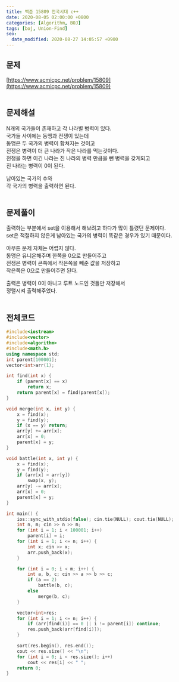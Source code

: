 ```yaml
---
title: 백준 15809 전국시대 c++
date: 2020-08-05 02:00:00 +0800
categories: [Algorithm, BOJ]
tags: [boj, Union-Find]
seo:
  date_modified: 2020-08-27 14:05:57 +0900
---
```


## 문제
[https://www.acmicpc.net/problem/15809](https://www.acmicpc.net/problem/15809)  
<br>

## 문제해설  
N개의 국가들이 존재하고 각 나라별 병력이 있다.  
국가들 사이에는 동맹과 전쟁이 있는데  
동맹은 두 국가의 병력이 합쳐지는 것이고  
전쟁은 병력이 더 큰 나라가 작은 나라를 먹는것이다.  
전쟁을 하면 이긴 나라는 진 나라의 병력 만큼을 뺀 병력을 갖게되고  
진 나라는 병력이 0이 된다.  

남아있는 국가의 수와  
각 국가의 병력을 출력하면 된다.  
<br>

## 문제풀이  
출력하는 부분에서 set을 이용해서 해보려고 하다가 많이 틀렸던 문제이다.  
set은 적절하지 않은게 남아있는 국가의 병력이 똑같은 경우가 있기 때문이다.  

아무튼 문제 자체는 어렵지 않다.  
동맹은 유니온해주며 한쪽을 0으로 만들어주고  
전쟁은 병력이 큰쪽에서 작은쪽을 빼준 값을 저장하고  
작은쪽은 0으로 만들어주면 된다.  

출력은 병력이 0이 아니고 루트 노드인 것들만 저장해서  
정렬시켜 출력해주었다.  
<br>


## 전체코드
```c++
#include<iostream>
#include<vector>
#include<algorithm>
#include<math.h>
using namespace std;
int parent[100001];
vector<int>arr(1);

int find(int x) {
	if (parent[x] == x)
		return x;
	return parent[x] = find(parent[x]);
}

void merge(int x, int y) {
	x = find(x);
	y = find(y);
	if (x == y) return;
	arr[y] += arr[x];
	arr[x] = 0;
	parent[x] = y;
}

void battle(int x, int y) {
	x = find(x);
	y = find(y);
	if (arr[x] > arr[y])
		swap(x, y);
	arr[y] -= arr[x];
	arr[x] = 0;
	parent[x] = y;
}

int main() {
	ios::sync_with_stdio(false); cin.tie(NULL); cout.tie(NULL);
	int n, m; cin >> n >> m;
	for (int i = 1; i < 100001; i++)
		parent[i] = i;
	for (int i = 1; i <= n; i++) {
		int x; cin >> x;
		arr.push_back(x);
	}

	for (int i = 0; i < m; i++) {
		int a, b, c; cin >> a >> b >> c;
		if (a == 2)
			battle(b, c);
		else
			merge(b, c);
	}

	vector<int>res;
	for (int i = 1; i <= n; i++) {
		if (arr[find(i)] == 0 || i != parent[i]) continue;
		res.push_back(arr[find(i)]);
	}

	sort(res.begin(), res.end());
	cout << res.size() << "\n";
	for (int i = 0; i < res.size(); i++)
		cout << res[i] << " ";
	return 0;
}
```